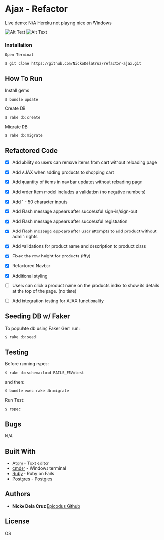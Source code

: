 # Ajax - Refactor


Live demo: N/A Heroku not playing nice on Windows

![Alt Text](https://gyazo.com/e861fb0d8dfe248d342346f58291c6e0.gif)
![Alt Text](https://gyazo.com/1e2ee2efc9b62b7087c34efaac57045e.gif)

### Installation
```
Open Terminal
```

```
$ git clone https://github.com/NickoDelaCruz/refactor-ajax.git
```

## How To Run

Install gems

```
$ bundle update
```

Create DB

```
$ rake db:create
```

Migrate DB

```
$ rake db:migrate
```



## Refactored Code

- [x] Add ability so users can remove items from cart without reloading page
- [x] Add AJAX when adding products to shopping cart
- [x] Add quantity of items in nav bar updates without reloading page
- [x] Add order Item model includes a validation (no negative numbers)
- [x] Add 1 - 50 character inputs
- [x] Add Flash message appears after successful sign-in/sign-out
- [x] Add Flash message appears after successful registration
- [x] Add Flash message appears after user attempts to add product without admin rights
- [x] Add validations for product name and description to product class
- [x] Fixed the row height for products (iffy)
- [x] Refactored Navbar
- [x] Additional styling
- [ ] Users can click a product name on the products index to show its details at the top of the page. (no time)
- [ ] Add integration testing for AJAX functionality


## Seeding DB w/ Faker

To populate db using Faker Gem run:


```
$ rake db:seed
```

## Testing
Before running rspec:
```
$ rake db:schema:load RAILS_ENV=test

```

and then:

```
$ bundle exec rake db:migrate

```


Run Test:
```
$ rspec
```

## Bugs

N/A

## Built With

* [Atom](https://atom.io/) - Text editor
* [cmder](http://cmder.net/) - Windows terminal
* [Ruby](http://railsinstaller.org/en) - Ruby on Rails
* [Postgres](https://www.postgresql.org/download/) - Postgres




## Authors

* **Nicko Dela Cruz**  [Epicodus Github](https://github.com/NickoDelaCruz)



## License

OS
